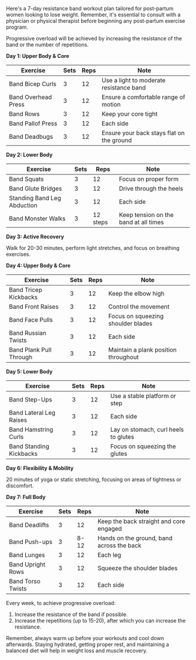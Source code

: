 Here's a 7-day resistance band workout plan tailored for post-partum women looking to lose weight. Remember, it's essential to consult with a physician or physical therapist before beginning any post-partum exercise program. 

Progressive overload will be achieved by increasing the resistance of the band or the number of repetitions.

**Day 1: Upper Body & Core**

| Exercise                  | Sets | Reps | Note |
|--------------------------|-----|-----|------|
| Band Bicep Curls          | 3   | 12  | Use a light to moderate resistance band |
| Band Overhead Press       | 3   | 12  | Ensure a comfortable range of motion |
| Band Rows                 | 3   | 12  | Keep your core tight |
| Band Pallof Press         | 3   | 12  | Each side |
| Band Deadbugs             | 3   | 12  | Ensure your back stays flat on the ground |

**Day 2: Lower Body**

| Exercise                  | Sets | Reps | Note |
|--------------------------|-----|-----|------|
| Band Squats               | 3   | 12  | Focus on proper form |
| Band Glute Bridges        | 3   | 12  | Drive through the heels |
| Standing Band Leg Abduction | 3   | 12  | Each side |
| Band Monster Walks        | 3   | 12 steps | Keep tension on the band at all times |

**Day 3: Active Recovery**

Walk for 20-30 minutes, perform light stretches, and focus on breathing exercises.

**Day 4: Upper Body & Core**

| Exercise                  | Sets | Reps | Note |
|--------------------------|-----|-----|------|
| Band Tricep Kickbacks     | 3   | 12  | Keep the elbow high |
| Band Front Raises         | 3   | 12  | Control the movement |
| Band Face Pulls           | 3   | 12  | Focus on squeezing shoulder blades |
| Band Russian Twists       | 3   | 12  | Each side |
| Band Plank Pull Through   | 3   | 12  | Maintain a plank position throughout |

**Day 5: Lower Body**

| Exercise                  | Sets | Reps | Note |
|--------------------------|-----|-----|------|
| Band Step-Ups             | 3   | 12  | Use a stable platform or step |
| Band Lateral Leg Raises   | 3   | 12  | Each side |
| Band Hamstring Curls      | 3   | 12  | Lay on stomach, curl heels to glutes |
| Band Standing Kickbacks   | 3   | 12  | Focus on squeezing the glutes |

**Day 6: Flexibility & Mobility**

20 minutes of yoga or static stretching, focusing on areas of tightness or discomfort.

**Day 7: Full Body**

| Exercise                  | Sets | Reps | Note |
|--------------------------|-----|-----|------|
| Band Deadlifts            | 3   | 12  | Keep the back straight and core engaged |
| Band Push-ups             | 3   | 8-12 | Hands on the ground, band across the back |
| Band Lunges               | 3   | 12  | Each leg |
| Band Upright Rows         | 3   | 12  | Squeeze the shoulder blades |
| Band Torso Twists         | 3   | 12  | Each side |

Every week, to achieve progressive overload:

1. Increase the resistance of the band if possible.
2. Increase the repetitions (up to 15-20), after which you can increase the resistance.

Remember, always warm up before your workouts and cool down afterwards. Staying hydrated, getting proper rest, and maintaining a balanced diet will help in weight loss and muscle recovery.
